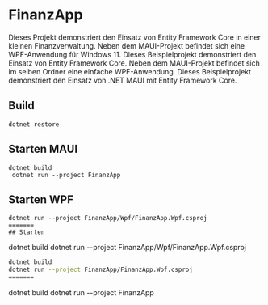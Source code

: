 # FinanzApp

Dieses Projekt demonstriert den Einsatz von Entity Framework Core in einer kleinen Finanzverwaltung.
Neben dem MAUI-Projekt befindet sich eine WPF-Anwendung für Windows 11.
Dieses Beispielprojekt demonstriert den Einsatz von Entity Framework Core.
Neben dem MAUI-Projekt befindet sich im selben Ordner eine einfache WPF-Anwendung.
Dieses Beispielprojekt demonstriert den Einsatz von .NET MAUI mit Entity Framework Core.

## Build
```
dotnet restore
```

## Starten MAUI
```
dotnet build
 dotnet run --project FinanzApp
```

## Starten WPF
```
dotnet run --project FinanzApp/Wpf/FinanzApp.Wpf.csproj
=======
## Starten
```
dotnet build
dotnet run --project FinanzApp/Wpf/FinanzApp.Wpf.csproj

```bash
dotnet build
dotnet run --project FinanzApp/FinanzApp.Wpf.csproj
=======
```
dotnet build
 dotnet run --project FinanzApp

```
